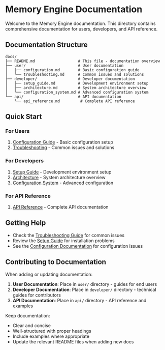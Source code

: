 # Memory Engine Documentation

Welcome to the Memory Engine documentation. This directory contains comprehensive documentation for users, developers, and API reference.

## Documentation Structure

```
docs/
├── README.md                   # This file - documentation overview
├── user/                       # User documentation
│   ├── configuration.md        # Basic configuration guide
│   └── troubleshooting.md      # Common issues and solutions
├── developer/                  # Developer documentation
│   ├── setup_guide.md          # Development environment setup
│   ├── architecture.md         # System architecture overview
│   └── configuration_system.md # Advanced configuration system
└── api/                        # API documentation
    └── api_reference.md         # Complete API reference
```

## Quick Start

### For Users
1. [Configuration Guide](user/configuration.md) - Basic configuration setup
2. [Troubleshooting](user/troubleshooting.md) - Common issues and solutions

### For Developers  
1. [Setup Guide](developer/setup_guide.md) - Development environment setup
2. [Architecture](developer/architecture.md) - System architecture overview
3. [Configuration System](developer/configuration_system.md) - Advanced configuration

### For API Reference
1. [API Reference](api/api_reference.md) - Complete API documentation

## Getting Help

- Check the [Troubleshooting Guide](user/troubleshooting.md) for common issues
- Review the [Setup Guide](developer/setup_guide.md) for installation problems
- See the [Configuration Documentation](developer/configuration_system.md) for configuration issues

## Contributing to Documentation

When adding or updating documentation:

1. **User Documentation**: Place in `user/` directory - guides for end users
2. **Developer Documentation**: Place in `developer/` directory - technical guides for contributors
3. **API Documentation**: Place in `api/` directory - API reference and examples

Keep documentation:
- Clear and concise
- Well-structured with proper headings
- Include examples where appropriate
- Update the relevant README files when adding new docs